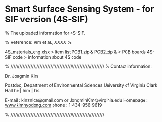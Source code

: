 # Smart Surface Sensing System - for SIF version (4S-SIF)
% The uploaded information for 4S-SIF.

% Reference: Kim et al., XXXX % 

4S_materials_eng.xlsx > Item list
PCB1.zip & PCB2.zip &  > PCB boards
4S-SIF code > information about 4S code

% /////////////////////////////////////////////////////////////
% Contact information:

Dr. Jongmin Kim

Postdoc, Department of Environmental Sciences
University of Virginia
Clark Hall
he | him | his

E-mail : kinznice@gmail.com or JongminKim@virginia.edu
Homepage : www.kimhyodong.com
phone : 1-434-956-9619

% /////////////////////////////////////////////////////////////
